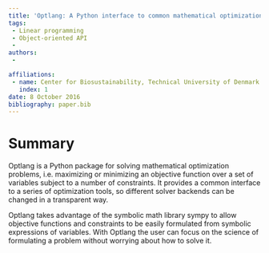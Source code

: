 ```yaml
---
title: 'Optlang: A Python interface to common mathematical optimization solvers'
tags:
 - Linear programming
 - Object-oriented API
 -
authors:
 -

affiliations:
 - name: Center for Biosustainability, Technical University of Denmark
   index: 1
date: 8 October 2016
bibliography: paper.bib
---
```


# Summary

Optlang is a Python package for solving mathematical optimization problems, i.e. maximizing or minimizing an
objective function over a set of variables subject to a number of constraints. It provides a common interface
to a series of optimization tools, so different solver backends can be changed in a transparent way.

Optlang takes advantage of the symbolic math library sympy to allow objective functions and constraints
to be easily formulated from symbolic expressions of variables. With Optlang the user can focus on the science of
formulating a problem without worrying about how to solve it.
